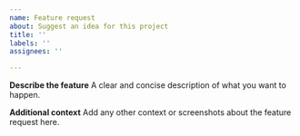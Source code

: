 ```yaml
---
name: Feature request
about: Suggest an idea for this project
title: ''
labels: ''
assignees: ''

---
```


**Describe the feature**
A clear and concise description of what you want to happen.

**Additional context**
Add any other context or screenshots about the feature request here.
